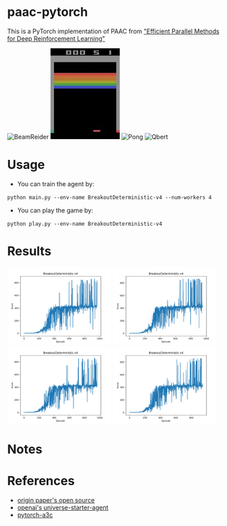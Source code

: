 # paac-pytorch

This is a PyTorch implementation of PAAC from ["Efficient Parallel Methods for Deep Reinforcement Learning"](https://arxiv.org/abs/1705.04862)

![BeamReider](./assets/BeamRider.gif)  ![Breakout](./assets/Breakout.gif)  ![Pong](./assets/Pong.gif)  ![Qbert](./assets/Qbert.gif)

# Usage
- You can train the agent by:

```
python main.py --env-name BreakoutDeterministic-v4 --num-workers 4
```

- You can play the game by:
```
python play.py --env-name BreakoutDeterministic-v4
```

# Results

<p float="first 4 envs">
  <img src="./assets/breakout/env_0.png" width="240" heigh="160">
  <img src="./assets/breakout/env_1.png" width="240" heigh="160">
  <img src="./assets/breakout/env_2.png" width="240" heigh="160">
  <img src="./assets/breakout/env_3.png" width="240" heigh="160">
</p>

# Notes



# References

- [origin paper's open source](https://github.com/Alfredvc/paac)
- [openai's universe-starter-agent](https://github.com/openai/universe-starter-agent)
- [pytorch-a3c](https://github.com/ikostrikov/pytorch-a3c)

